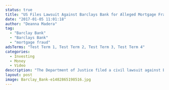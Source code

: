 ```yaml
---
status: true
title: "US Files Lawsuit Against Barclays Bank for Alleged Mortgage Fraud"
date: "2017-01-05 11:01:18"
author: "Deanna Madera"
tag:
  - "Barclay Bank"
  - "Barclays Bank"
  - "mortgage fraud"
adsTerms: "Test Term 1, Test Term 2, Test Term 3, Test Term 4"
categories:
  - Investing
  - Money
  - Video
description: "The Department of Justice filed a civil lawsuit against Barclays Bank for selling fraudulent residential mortgage-backed securities from 2005 to 2007"
layout: post
image: Barclay_Bank-e1482865198516.jpg
---
```


<div wibbitz="wbtz-static-embed" wibbitz-autoplay="true" wibbitz-clip-id="ba111bdb040794d07b83f37b8c15f7d8f" wibbitz-next="auto"></div><script>(function(d, s, id) {
	if (d.getElementById(id)) return;
	var js = d.createElement(s); js.id = id;
	js.src = '//cdn4.wibbitz.com/static.js';
	d.getElementsByTagName('body')[0].appendChild(js);
}(document, 'script', 'wibbitz-static-embed'));</script>
